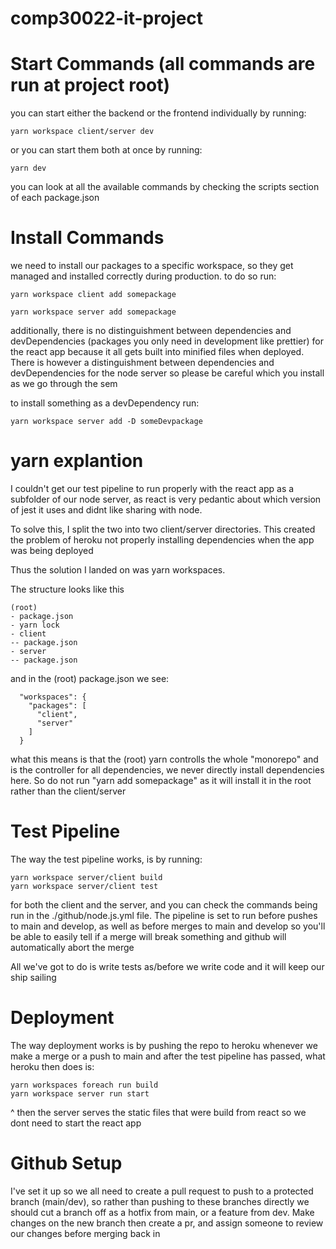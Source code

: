 # comp30022-it-project

# Start Commands (all commands are run at project root)

you can start either the backend or the frontend individually by running:
```
yarn workspace client/server dev
```
or you can start them both at once by running:
```
yarn dev
```
you can look at all the available commands by checking the scripts section of each package.json

# Install Commands

we need to install our packages to a specific workspace, so they get managed and installed correctly during production. to do so run:

```
yarn workspace client add somepackage
```
```
yarn workspace server add somepackage
```

additionally, there is no distinguishment between dependencies and devDependencies (packages you only need in development like prettier) for the react app because it
all gets built into minified files when deployed. There is however a distinguishment between dependencies and devDependencies for the node server so please be careful
which you install as we go through the sem

to install something as a devDependency run:
```
yarn workspace server add -D someDevpackage
```

# yarn explantion

I couldn't get our test pipeline to run properly with the react app as a subfolder of our node server, as react is very pedantic about which version of jest it uses and didnt like
sharing with node.

To solve this, I split the two into two client/server directories. This created the problem of heroku not properly installing dependencies when the app was being deployed

Thus the solution I landed on was yarn workspaces.

The structure looks like this
```
(root)
- package.json
- yarn lock
- client
-- package.json
- server
-- package.json
```
and in the (root) package.json we see:
```
  "workspaces": {
    "packages": [
      "client",
      "server"
    ]
  }
```
what this means is that the (root) yarn controlls the whole "monorepo" and is the controller for all dependencies, we never directly install dependencies here.
So do not run "yarn add somepackage" as it will install it in the root rather than the client/server
# Test Pipeline

The way the test pipeline works, is by running:
```
yarn workspace server/client build
yarn workspace server/client test
```
for both the client and the server, and you can check the commands being run in the ./github/node.js.yml file.
The pipeline is set to run before pushes to main and develop, as well as before merges to main and develop so you'll be able to easily tell if a merge will break something
and github will automatically abort the merge

All we've got to do is write tests as/before we write code and it will keep our ship sailing

# Deployment

The way deployment works is by pushing the repo to heroku whenever we make a merge or a push to main and after the test pipeline has passed, what heroku then does is:
```
yarn workspaces foreach run build
yarn workspace server run start
```
^ then the server serves the static files that were build from react so we dont need to start the react app

# Github Setup

I've set it up so we all need to create a pull request to push to a protected branch (main/dev), so rather than pushing to these branches directly we should cut a branch off
as a hotfix from main, or a feature from dev. Make changes on the new branch then create a pr, and assign someone to review our changes before merging back in
